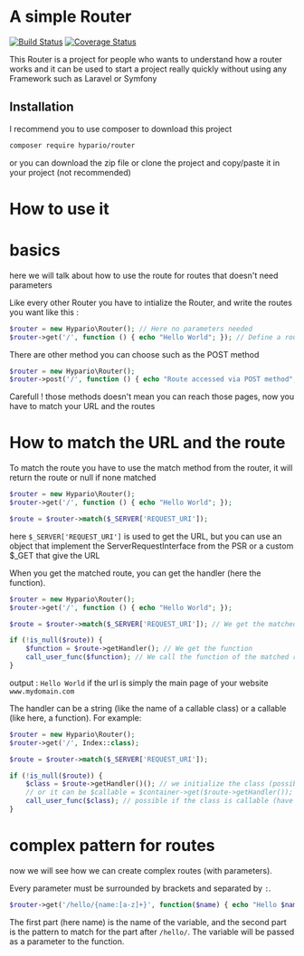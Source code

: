 # A simple Router

[![Build Status](https://travis-ci.org/Hypario/Router.svg?branch=master)](https://travis-ci.org/Hypario/Router)
[![Coverage Status](https://coveralls.io/repos/github/Hypario/Router/badge.svg?branch=master)](https://coveralls.io/github/Hypario/Router?branch=master)

This Router is a project for people who wants to understand how a router works and it can be used to start a project really quickly without using any Framework such as Laravel or Symfony

## Installation

I recommend you to use composer to download this project

```bash
composer require hypario/router
```

or you can download the zip file or clone the project and copy/paste it in your project (not recommended)

# How to use it

# basics
here we will talk about how to use the route for routes that doesn't need parameters

Like every other Router you have to intialize the Router, and write the routes you want like this :

```php
$router = new Hypario\Router(); // Here no parameters needed
$router->get('/', function () { echo "Hello World"; }); // Define a route in GET method.
```

There are other method you can choose such as the POST method

```php
$router = new Hypario\Router();
$router->post('/', function () { echo "Route accessed via POST method"; });
```

Carefull ! those methods doesn't mean you can reach those pages, now you have to match your URL and the routes

# How to match the URL and the route

To match the route you have to use the match method from the router, it will return the route or null if none matched
```php
$router = new Hypario\Router();
$router->get('/', function () { echo "Hello World"; });

$route = $router->match($_SERVER['REQUEST_URI']);
```
here `$_SERVER['REQUEST_URI']` is used to get the URL, but you can use an object that implement the ServerRequestInterface from the PSR or a custom $_GET that give the URL

When you get the matched route, you can get the handler (here the function).
```php
$router = new Hypario\Router();
$router->get('/', function () { echo "Hello World"; });

$route = $router->match($_SERVER['REQUEST_URI']); // We get the matched route

if (!is_null($route)) {
    $function = $route->getHandler(); // We get the function
    call_user_func($function); // We call the function of the matched route
}
```
output : `Hello World` if the url is simply the main page of your website `www.mydomain.com`

The handler can be a string (like the name of a callable class) or a callable (like here, a function).
For example:
```php
$router = new Hypario\Router();
$router->get('/', Index::class);

$route = $router->match($_SERVER['REQUEST_URI']);

if (!is_null($route)) {
    $class = $route->getHandler()(); // we initialize the class (possible if the class doesn't have any parameters in the constructor)
    // or it can be $callable = $container->get($route->getHandler()); if you have a container like PHP-DI
    call_user_func($class); // possible if the class is callable (have the __invoke method)
}
```

# complex pattern for routes

now we will see how we can create complex routes (with parameters).

Every parameter must be surrounded by brackets and separated by `:`.

```php
$router->get('/hello/{name:[a-z]+}', function($name) { echo "Hello $name";});
```
The first part (here name) is the name of the variable, and the second part is the pattern to match for the part after `/hello/`.
The variable will be passed as a parameter to the function.
